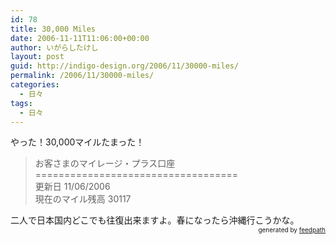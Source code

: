 ```yaml
---
id: 78
title: 30,000 Miles
date: 2006-11-11T11:06:00+00:00
author: いがらしたけし
layout: post
guid: http://indigo-design.org/2006/11/30000-miles/
permalink: /2006/11/30000-miles/
categories:
  - 日々
tags:
  - 日々
---
```

やった！30,000マイルたまった！<br />
<blockquote>お客さまのマイレージ・プラス口座
===================================
<br />更新日  11/06/2006
<br />現在のマイル残高  30117</blockquote>
二人で日本国内どこでも往復出来ますよ。春になったら沖縄行こうかな。
<div style="text-align: right;font-size: 10px">
&nbsp;&nbsp;<span>generated by <a href="http://feedpath.jp">feedpath</a></span>
</div>